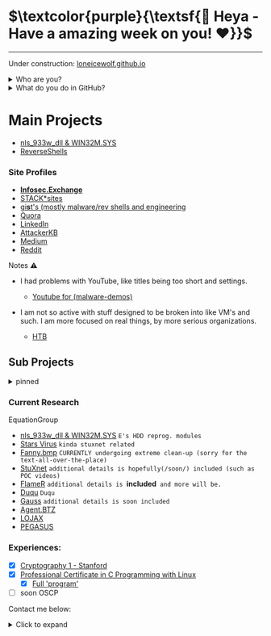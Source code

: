 
# **$\textcolor{purple}{\textsf{🌹 Heya - Have a amazing week on you! ❤️}}$**

***
Under construction: [loneicewolf.github.io](https://loneicewolf.github.io/)
<details><summary> Who are you? </summary>

  - Real name: Will
  - Age:       23
  - From:      Sweden
  - Has:       A speech disorder (namely, I stutter)
  - contact:   (contact details can be found below)

</details>


<details><summary> What do you do in GitHub? </summary>
  
 ###  **$\textcolor{pink}{\textsf{Throwing malware author's work into the recycle bin!}}$** 
   

  - Reverse engineering (rootkits,malwares)
  - Malwares and vulns/exploits
  - Cryptography,**Steganography and Obfuscation**
  - Guides (OS setup guides mainly for security.)

</details>

# Main Projects
- [nls_933w_dll & WIN32M.SYS](https://github.com/loneicewolf/nls_933w_dll)
- [ReverseShells](https://github.com/loneicewolf/ReverseShells)


### Site Profiles
- **[Infosec.Exchange](https://infosec.exchange/@loneicewolf)**
- [STACK*sites](https://stackexchange.com/users/19592785/william-martens)
- [gi**s**t's (mostly malware/rev shells and engineering](https://gist.github.com/loneicewolf)
- [Quora](https://www.quora.com/profile/Loneicewolf)
- [LinkedIn](https://www.linkedin.com/in/william-martens-16872717b/)
- [AttackerKB](https://attackerkb.com/contributors/loneicewolf)
- [Medium](https://medium.com/@william-martens)
- [Reddit](https://www.reddit.com/user/Will-VX)

Notes ⚠️
- I had problems with YouTube, like titles being too short and settings.
  - [Youtube for (malware-demos)](https://www.youtube.com/channel/UCLXV1xU0WlqtPu2wsNmMhcQ/featured)

- I am not so active with stuff designed to be broken into like VM's and such. I am more focused on real things, by more serious organizations.
  - [HTB](https://app.hackthebox.com/users/545815)


## Sub Projects
<details><summary> pinned </summary>

  - [DFIR](https://github.com/loneicewolf/DFIR-Resources)
  - [compact_linux_reverse_shell.c](https://gist.github.com/loneicewolf/8232aad5722e1e7de9d92932b5a01597)
  - [compact_windows_reverse_shell.c](https://gist.github.com/loneicewolf/03d71d65735d8b2d34b5c60b1232d144)
  - [EXEC_LKM](https://github.com/loneicewolf/EXEC_LKM)
  - [DotFIles](https://github.com/loneicewolf/DotFiles)
  - [RE_QUERY](https://github.com/loneicewolf/RE_QUERY)
  
</details>

### Current Research 

EquationGroup
- [nls_933w_dll & WIN32M.SYS](https://github.com/loneicewolf/nls_933w_dll) `E's HDD reprog. modules`
- [Stars Virus](https://github.com/loneicewolf/Stars-virus) `kinda stuxnet related`
- [Fanny.bmp](https://github.com/loneicewolf/fanny.bmp)  `CURRENTLY undergoing extreme clean-up (sorry for the text-all-over-the-place)`
- [StuXnet](https://github.com/loneicewolf/Stuxnet-Source.git) `additional details is hopefully(/soon/) included (such as POC videos)`
- [FlameR](https://github.com/loneicewolf/flame-sourcecode) `additional details is `**included**` and more will be.`
- [Duqu](https://github.com/loneicewolf/DUQU) `Duqu`
- [Gauss](https://github.com/loneicewolf/Gauss-Src) `additional details is soon included`
- [Agent.BTZ](https://github.com/loneicewolf/Agent.btz)
- [LOJAX](https://github.com/loneicewolf/LOJAX)
- [PEGASUS](https://github.com/loneicewolf/Pegasus)

### Experiences:
- [x] [Cryptography 1 - Stanford](https://www.coursera.org/account/accomplishments/certificate/F8AUM7UWEU2R)
- [x] [Professional Certificate in C Programming with Linux](https://credentials.edx.org/credentials/fab4e78dc2674cea93498d6197836785/)
  - [x] [Full 'program'](https://credentials.edx.org/records/programs/shared/fb0f3a74321848018571b2468805e844/)
- [ ]  soon OSCP

Contact me below:
<details>
<summary> Click to expand </summary>

  - Discord: `Ken-Kaneki#3978`

</details>

